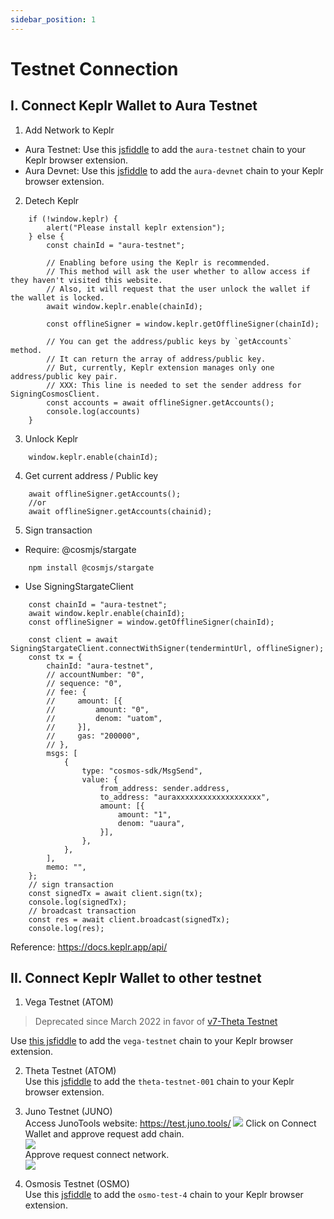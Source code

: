 ```yaml
---
sidebar_position: 1
---
```


# Testnet Connection
 
## I. Connect Keplr Wallet to Aura Testnet

1. Add Network to Keplr
- Aura Testnet:
Use this [jsfiddle](https://jsfiddle.net/eledra/e9kzawp7/11/) to add the `aura-testnet` chain to your Keplr browser extension.
- Aura Devnet:
Use this [jsfiddle](https://jsfiddle.net/andqk/g4mrnva1/1/) to add the `aura-devnet` chain to your Keplr browser extension.

2. Detech Keplr
```
	if (!window.keplr) {
        alert("Please install keplr extension");
    } else {
        const chainId = "aura-testnet";

        // Enabling before using the Keplr is recommended.
        // This method will ask the user whether to allow access if they haven't visited this website.
        // Also, it will request that the user unlock the wallet if the wallet is locked.
        await window.keplr.enable(chainId);
    
        const offlineSigner = window.keplr.getOfflineSigner(chainId);
    
        // You can get the address/public keys by `getAccounts` method.
        // It can return the array of address/public key.
        // But, currently, Keplr extension manages only one address/public key pair.
        // XXX: This line is needed to set the sender address for SigningCosmosClient.
        const accounts = await offlineSigner.getAccounts();
		console.log(accounts)
    }
```

3. Unlock Keplr
```
	window.keplr.enable(chainId);
```

4. Get current address / Public key
```
	await offlineSigner.getAccounts();
	//or
	await offlineSigner.getAccounts(chainid);
```

5. Sign transaction
- Require: @cosmjs/stargate
```
	npm install @cosmjs/stargate
```

- Use SigningStargateClient
```
	const chainId = "aura-testnet";
	await window.keplr.enable(chainId);
	const offlineSigner = window.getOfflineSigner(chainId);

	const client = await SigningStargateClient.connectWithSigner(tendermintUrl, offlineSigner);
	const tx = {
        chainId: "aura-testnet",
        // accountNumber: "0",
        // sequence: "0",
        // fee: {
        //     amount: [{
        //         amount: "0",
        //         denom: "uatom",
        //     }],
        //     gas: "200000",
        // },
        msgs: [
            {
                type: "cosmos-sdk/MsgSend",
                value: {
                    from_address: sender.address,
                    to_address: "auraxxxxxxxxxxxxxxxxxxx",
                    amount: [{
                        amount: "1",
                        denom: "uaura",
                    }],
                },
            },
        ],
        memo: "",
    };
	// sign transaction
    const signedTx = await client.sign(tx);
    console.log(signedTx);
    // broadcast transaction
    const res = await client.broadcast(signedTx);
    console.log(res);
```

Reference: https://docs.keplr.app/api/

## II. Connect Keplr Wallet to other testnet

1. Vega Testnet (ATOM) <br>
> Deprecated since March 2022 in favor of [v7-Theta Testnet](https://github.com/cosmos/testnets/tree/master/v7-theta)

Use [this jsfiddle](https://jsfiddle.net/qkmecjz2/) to add the `vega-testnet` chain to your Keplr browser extension.

2. Theta Testnet (ATOM) <br>
Use this [jsfiddle](https://jsfiddle.net/kht96uvo/1/) to add the `theta-testnet-001` chain to your Keplr browser extension.

3. Juno Testnet (JUNO) <br>
Access JunoTools website: https://test.juno.tools/
![](/img/aurasafe/appendix_juno_1.png) 
Click on Connect Wallet and approve request add chain. <br>
![](/img/aurasafe/appendix_juno_2.png)  <br>
Approve request connect network. <br>
![](/img/aurasafe/appendix_juno_3.png)  <br>

4. Osmosis Testnet (OSMO) <br>
Use this [jsfiddle](https://jsfiddle.net/andqk/3szkyte2/1/) to add the `osmo-test-4` chain to your Keplr browser extension.